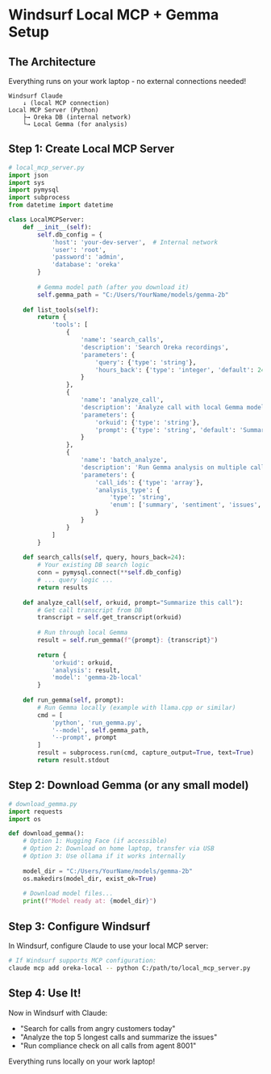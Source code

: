 # Windsurf Local MCP + Gemma Setup

## The Architecture
Everything runs on your work laptop - no external connections needed!

```
Windsurf Claude
    ↓ (local MCP connection)
Local MCP Server (Python)
    ├→ Oreka DB (internal network)
    └→ Local Gemma (for analysis)
```

## Step 1: Create Local MCP Server

```python
# local_mcp_server.py
import json
import sys
import pymysql
import subprocess
from datetime import datetime

class LocalMCPServer:
    def __init__(self):
        self.db_config = {
            'host': 'your-dev-server',  # Internal network
            'user': 'root',
            'password': 'admin',
            'database': 'oreka'
        }
        
        # Gemma model path (after you download it)
        self.gemma_path = "C:/Users/YourName/models/gemma-2b"
    
    def list_tools(self):
        return {
            'tools': [
                {
                    'name': 'search_calls',
                    'description': 'Search Oreka recordings',
                    'parameters': {
                        'query': {'type': 'string'},
                        'hours_back': {'type': 'integer', 'default': 24}
                    }
                },
                {
                    'name': 'analyze_call',
                    'description': 'Analyze call with local Gemma model',
                    'parameters': {
                        'orkuid': {'type': 'string'},
                        'prompt': {'type': 'string', 'default': 'Summarize this call'}
                    }
                },
                {
                    'name': 'batch_analyze',
                    'description': 'Run Gemma analysis on multiple calls',
                    'parameters': {
                        'call_ids': {'type': 'array'},
                        'analysis_type': {
                            'type': 'string',
                            'enum': ['summary', 'sentiment', 'issues', 'compliance']
                        }
                    }
                }
            ]
        }
    
    def search_calls(self, query, hours_back=24):
        # Your existing DB search logic
        conn = pymysql.connect(**self.db_config)
        # ... query logic ...
        return results
    
    def analyze_call(self, orkuid, prompt="Summarize this call"):
        # Get call transcript from DB
        transcript = self.get_transcript(orkuid)
        
        # Run through local Gemma
        result = self.run_gemma(f"{prompt}: {transcript}")
        
        return {
            'orkuid': orkuid,
            'analysis': result,
            'model': 'gemma-2b-local'
        }
    
    def run_gemma(self, prompt):
        # Run Gemma locally (example with llama.cpp or similar)
        cmd = [
            'python', 'run_gemma.py',
            '--model', self.gemma_path,
            '--prompt', prompt
        ]
        result = subprocess.run(cmd, capture_output=True, text=True)
        return result.stdout
```

## Step 2: Download Gemma (or any small model)

```python
# download_gemma.py
import requests
import os

def download_gemma():
    # Option 1: Hugging Face (if accessible)
    # Option 2: Download on home laptop, transfer via USB
    # Option 3: Use ollama if it works internally
    
    model_dir = "C:/Users/YourName/models/gemma-2b"
    os.makedirs(model_dir, exist_ok=True)
    
    # Download model files...
    print(f"Model ready at: {model_dir}")
```

## Step 3: Configure Windsurf

In Windsurf, configure Claude to use your local MCP server:

```bash
# If Windsurf supports MCP configuration:
claude mcp add oreka-local -- python C:/path/to/local_mcp_server.py
```

## Step 4: Use It!

Now in Windsurf with Claude:
- "Search for calls from angry customers today"
- "Analyze the top 5 longest calls and summarize the issues"
- "Run compliance check on all calls from agent 8001"

Everything runs locally on your work laptop!